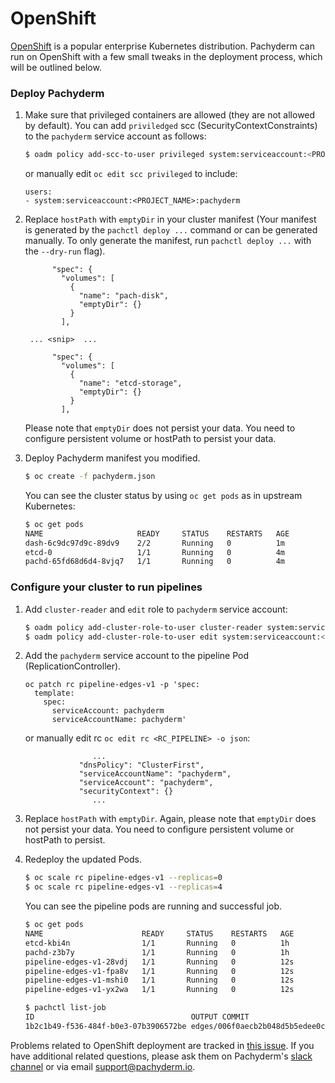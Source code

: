 # OpenShift

[OpenShift](https://www.openshift.com/) is a popular enterprise Kubernetes distribution.  Pachyderm can run on OpenShift with a few small tweaks in the deployment process, which will be outlined below.

### Deploy Pachyderm

1. Make sure that privileged containers are allowed (they are not allowed by default). You can add `priviledged` scc (SecurityContextConstraints) to the `pachyderm` service account as follows:

    ```sh
    $ oadm policy add-scc-to-user privileged system:serviceaccount:<PROJECT_NAME>:pachyderm
    ```

    or manually edit `oc edit scc privileged` to include:

    ```
    users:
    - system:serviceaccount:<PROJECT_NAME>:pachyderm
    ```

2. Replace `hostPath` with `emptyDir` in your cluster manifest (Your manifest is generated by the `pachctl deploy ...` command or can be generated manually. To only generate the manifest, run `pachctl deploy ...` with the `--dry-run` flag).

    ```
          "spec": {
            "volumes": [
              {
                "name": "pach-disk",
                "emptyDir": {}
              }
            ],

     ... <snip>  ...

          "spec": {
            "volumes": [
              {
                "name": "etcd-storage",
                "emptyDir": {}
              }
            ],
    ```

    Please note that `emptyDir` does not persist your data. You need to configure persistent volume or hostPath to persist your data.


3. Deploy Pachyderm manifest you modified.

    ```sh
    $ oc create -f pachyderm.json
    ```

    You can see the cluster status by using `oc get pods` as in upstream Kubernetes:

    ```sh
    $ oc get pods
    NAME                     READY     STATUS    RESTARTS   AGE
    dash-6c9dc97d9c-89dv9    2/2       Running   0          1m
    etcd-0                   1/1       Running   0          4m
    pachd-65fd68d6d4-8vjq7   1/1       Running   0          4m
    ```

### Configure your cluster to run pipelines

1. Add `cluster-reader` and `edit` role to `pachyderm` service account:

    ```sh
    $ oadm policy add-cluster-role-to-user cluster-reader system:serviceaccount:<PROJECT_NAME>:pachyderm
    $ oadm policy add-cluster-role-to-user edit system:serviceaccount:<PROJECT_NAME>:pachyderm
    ```

2. Add the `pachyderm` service account to the pipeline Pod (ReplicationController).

    ```
    oc patch rc pipeline-edges-v1 -p 'spec:
      template:
        spec:
          serviceAccount: pachyderm
          serviceAccountName: pachyderm'
    ```

    or manually edit rc `oc edit rc <RC_PIPELINE> -o json`:

    ```
                   ...
                "dnsPolicy": "ClusterFirst",
                "serviceAccountName": "pachyderm",
                "serviceAccount": "pachyderm",
                "securityContext": {}
                   ...
    ```

3. Replace `hostPath` with `emptyDir`.  Again, please note that `emptyDir` does not persist your data. You need to configure persistent volume or hostPath to persist.

4. Redeploy the updated Pods.

    ```sh
    $ oc scale rc pipeline-edges-v1 --replicas=0
    $ oc scale rc pipeline-edges-v1 --replicas=4
    ```

    You can see the pipeline pods are running and successful job.

    ```sh
    $ oc get pods
    NAME                      READY     STATUS    RESTARTS   AGE
    etcd-kbi4n                1/1       Running   0          1h
    pachd-z3b7y               1/1       Running   0          1h
    pipeline-edges-v1-28vdj   1/1       Running   0          12s
    pipeline-edges-v1-fpa8v   1/1       Running   0          12s
    pipeline-edges-v1-mshi0   1/1       Running   0          12s
    pipeline-edges-v1-yx2wa   1/1       Running   0          12s

    $ pachctl list-job
    ID                                   OUTPUT COMMIT                          STARTED        DURATION   RESTART PROGRESS STATE
    1b2c1b49-f536-484f-b0e3-07b3906572be edges/006f0aecb2b048d5b5edee0cdb766879 55 minutes ago 51 minutes 0       1 / 1    success
    ```

Problems related to OpenShift deployment are tracked in [this issue](https://github.com/pachyderm/pachyderm/issues/336).  If you have additional related questions, please ask them on Pachyderm's [slack channel](https://pachyderm-users.slack.com/messages) or via email support@pachyderm.io.
